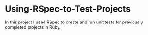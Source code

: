 # Using-RSpec-to-Test-Projects
In this project I used RSpec to create and run unit tests for previously completed projects in Ruby.
